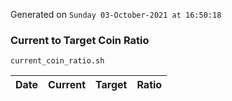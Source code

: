 Generated on `Sunday 03-October-2021 at 16:50:18`

### Current to Target Coin Ratio
`current_coin_ratio.sh`

Date|Current|Target|Ratio
---|---|---|---
